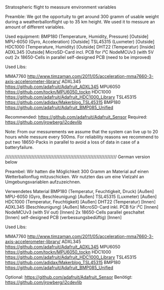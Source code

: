 Stratospheric flight to meassure environment variables

Preamble:
    We got the opportuity to get around 300 gramm of usable weight during
    a weatherballonflight up to 35 km height. 
    We used it to messure an amount of different variables.    

Used equipment:
BMP180 (Temperature, Humidity, Pressure) [Outside]
MPU-6050 (Gyro, Acceleration)  [Outside]
TSL45315 (Luxmeter)  [Outside]
HDC1000 (Temperature, Humidity)  [Outside]
DHT22 (Temperatur) [Inside]
ADXL345 [Outside]
MicroSD-Card incl. PCB for i²C
NodeMCUv3 (with 5V out)
2x 18650-Cells in parallel
self-designed PCB (need to be improved)

Used Libs:
    
MMA7760 http://www.timzaman.com/2011/05/acceleration-mma7660-3-axis-accelerometer-library/
ADXL345 https://github.com/adafruit/Adafruit_ADXL345
MPU6050 https://github.com/tockn/MPU6050_tockn
HDC1000 https://github.com/adafruit/Adafruit_HDC1000_Library
TSL45315 https://github.com/adidax/Makerblog_TSL45315
BMP180 https://github.com/adafruit/Adafruit_BMP085_Unified

Recommended: https://github.com/adafruit/Adafruit_Sensor
Required: https://github.com/jrowberg/i2cdevlib

Note:
    From our messurements we assume that the system can live up to 20 hours while messure every 500ms.
    For reliability reasons we recommend to put two 18650-Packs in parallel to avoid a loss of data in case of
    a batteryfailure. 

////////////////////////////////////////////////////////////////////////
German version below


Preambel:
    Wir hatten die Möglichkeit 300 Gramm an Material auf einen Wetterballonflug mitzuschicken.
    Wir nutzten das um eine Vielzahl an Umgebungsvariablen aufzuzeichnen.
    
Verwendetes Material
BMP180 (Temperatur, Feuchtigkeit, Druck) [Außen]
MPU-6050 (Gyro, Beschleunigung)  [Außen]
TSL45315 (Luxmeter)  [Außen]
HDC1000 (Temperatur, Feuchtigkeit)  [Außen]
DHT22 (Temperatur) [Innen]
ADXL345 (Beschleunigung) [Außen]
MicroSD-Card inkl. PCB für i²C [Innen]
NodeMCUv3 (with 5V out) [Innen]
2x 18650-Cells parallel geschaltet [Innen]
self-designed PCB (verbessungsbedüftig) [Innen]

Used Libs:
    
MMA7760 http://www.timzaman.com/2011/05/acceleration-mma7660-3-axis-accelerometer-library/
ADXL345 https://github.com/adafruit/Adafruit_ADXL345
MPU6050 https://github.com/tockn/MPU6050_tockn
HDC1000 https://github.com/adafruit/Adafruit_HDC1000_Library
TSL45315 https://github.com/adidax/Makerblog_TSL45315
BMP180 https://github.com/adafruit/Adafruit_BMP085_Unified

Optional: https://github.com/adafruit/Adafruit_Sensor
Benötigt: https://github.com/jrowberg/i2cdevlib
